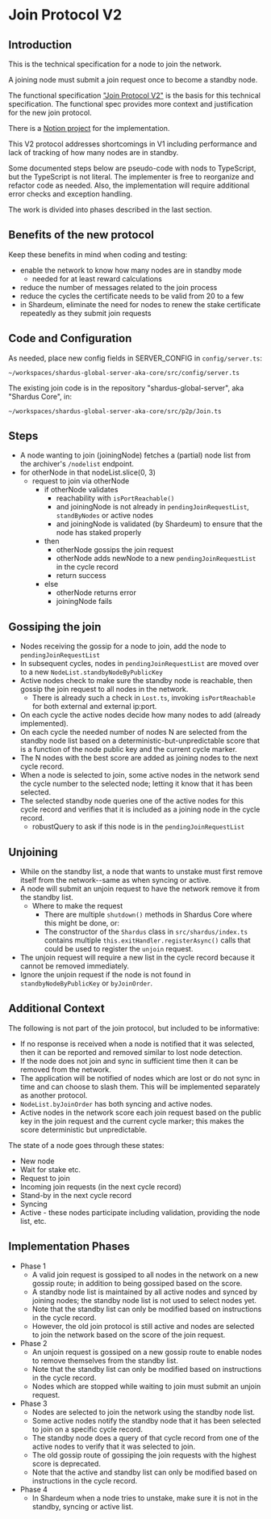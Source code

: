 # Join Protocol V2

## Introduction

This is the technical specification for a node to join the network.

A joining node must submit a join request once to become a standby node.

The functional specification ["Join Protocol V2"](https://docs.google.com/document/d/133R07slHJmqqcGI0LNwZYzpZCFFo2BOzt1Iq8Gwt2VQ) is the basis for this technical specification. The functional spec provides more context and justification for the new join protocol.

There is a [Notion project](https://www.notion.so/shardus/Join-Protocol-V2-72d28281ca1c4e05b43020ce390500c3) for the implementation.

This V2 protocol addresses shortcomings in V1 including performance and lack of tracking of how many nodes are in standby.

Some documented steps below are pseudo-code with nods to TypeScript, but the TypeScript is not literal. The implementer is free to reorganize and refactor code as needed. Also, the implementation will require additional error checks and exception handling.

The work is divided into phases described in the last section.

## Benefits of the new protocol

Keep these benefits in mind when coding and testing:

- enable the network to know how many nodes are in standby mode
  - needed for at least reward calculations
- reduce the number of messages related to the join process
- reduce the cycles the certificate needs to be valid from 20 to a few
- in Shardeum, eliminate the need for nodes to renew the stake certificate repeatedly as they submit join requests

## Code and Configuration

As needed, place new config fields in SERVER_CONFIG in `config/server.ts`:

`~/workspaces/shardus-global-server-aka-core/src/config/server.ts`

The existing join code is in the repository "shardus-global-server", aka "Shardus Core", in:

`~/workspaces/shardus-global-server-aka-core/src/p2p/Join.ts`

## Steps

- A node wanting to join (joiningNode) fetches a (partial) node list from the archiver's `/nodelist` endpoint.
- for otherNode in that nodeList.slice(0, 3)
  - request to join via otherNode
    - if otherNode validates
      - reachability with `isPortReachable()`
      - and joiningNode is not already in `pendingJoinRequestList`, `standByNodes` or active nodes
      - and joiningNode is validated (by Shardeum) to ensure that the node has staked properly
    - then
      - otherNode gossips the join request
      - otherNode adds newNode to a new `pendingJoinRequestList` in the cycle record
      - return success
    - else
      - otherNode returns error
      - joiningNode fails

## Gossiping the join

- Nodes receiving the gossip for a node to join, add the node to `pendingJoinRequestList`
- In subsequent cycles, nodes in `pendingJoinRequestList` are moved over to a new `NodeList.standbyNodeByPublicKey`
- Active nodes check to make sure the standby node is reachable, then gossip the join request to all nodes in the network.
  - There is already such a check in `Lost.ts`, invoking `isPortReachable` for both external and external ip:port.
- On each cycle the active nodes decide how many nodes to add (already implemented).
- On each cycle the needed number of nodes N are selected from the standby node list based on a deterministic-but-unpredictable score that is a function of the node public key and the current cycle marker.
- The N nodes with the best score are added as joining nodes to the next cycle record.
- When a node is selected to join, some active nodes in the network send the cycle number to the selected node; letting it know that it has been selected.
- The selected standby node queries one of the active nodes for this cycle record and verifies that it is included as a joining node in the cycle record.
  - robustQuery to ask if this node is in the `pendingJoinRequestList`

## Unjoining

- While on the standby list, a node that wants to unstake must first remove itself from the network--same as when syncing or active.
- A node will submit an unjoin request to have the network remove it from the standby list.
  - Where to make the request
    - There are multiple `shutdown()` methods in Shardus Core where this might be done, or:
    - The constructor of the `Shardus` class in `src/shardus/index.ts` contains multiple `this.exitHandler.registerAsync()` calls that could be used to register the `unjoin` request.
- The unjoin request will require a new list in the cycle record because it cannot be removed immediately.
- Ignore the unjoin request if the node is not found in `standbyNodeByPublicKey` or `byJoinOrder`.

## Additional Context

The following is not part of the join protocol, but included to be informative:

- If no response is received when a node is notified that it was selected, then it can be reported and removed similar to lost node detection.
- If the node does not join and sync in sufficient time then it can be removed from the network.
- The application will be notified of nodes which are lost or do not sync in time and can choose to slash them. This will be implemented separately as another protocol.
- `NodeList.byJoinOrder` has both syncing and active nodes.
- Active nodes in the network score each join request based on the public key in the join request and the current cycle marker; this makes the score deterministic but unpredictable.

The state of a node goes through these states:

- New node
- Wait for stake etc.
- Request to join
- Incoming join requests (in the next cycle record)
- Stand-by in the next cycle record
- Syncing
- Active - these nodes participate including validation, providing the node list, etc.

## Implementation Phases

- Phase 1
  - A valid join request is gossiped to all nodes in the network on a new gossip route; in addition to being gossiped based on the score.
  - A standby node list is maintained by all active nodes and synced by joining nodes; the standby node list is not used to select nodes yet.
  - Note that the standby list can only be modified based on instructions in the cycle record.
  - However, the old join protocol is still active and nodes are selected to join the network based on the score of the join request.
- Phase 2
  - An unjoin request is gossiped on a new gossip route to enable nodes to remove themselves from the standby list.
  - Note that the standby list can only be modified based on instructions in the cycle record.
  - Nodes which are stopped while waiting to join must submit an unjoin request.
- Phase 3
  - Nodes are selected to join the network using the standby node list.
  - Some active nodes notify the standby node that it has been selected to join on a specific cycle record.
  - The standby node does a query of that cycle record from one of the active nodes to verify that it was selected to join.
  - The old gossip route of gossiping the join requests with the highest score is deprecated.
  - Note that the active and standby list can only be modified based on instructions in the cycle record.
- Phase 4
  - In Shardeum when a node tries to unstake, make sure it is not in the standby, syncing or active list.
